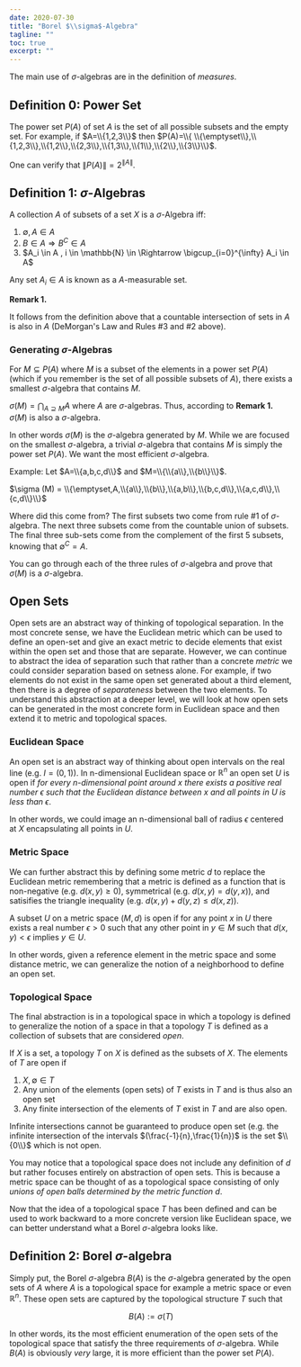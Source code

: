 ```yaml
---
date: 2020-07-30
title: "Borel $\\sigma$-Algebra"
tagline: ""
toc: true
excerpt: ""
---
```


The main use of $\sigma$-algebras are in the definition of *measures*.

## Definition 0: Power Set

The power set $P(A)$ of set $A$ is the set of all possible subsets and the empty set. For example, if $A=\\{1,2,3\\}$ then $P(A)=\\{ \\{\emptyset\\},\\{1,2,3\\},\\{1,2\\},\\{2,3\\},\\{1,3\\},\\{1\\},\\{2\\},\\{3\\}\\}$.

One can verify that $\|P(A)\| = 2^{\|A\|}$.

## Definition 1: $\sigma$-Algebras

A collection $A$ of subsets of a set $X$ is a $\sigma$-Algebra iff:
  1. $\emptyset,A \in A$
  2. $B \in A \Rightarrow B^C \in A$
  3. $A_i \in A , i \in \mathbb{N} \in  \Rightarrow \bigcup_{i=0}^{\infty} A_i \in A$

Any set $A_i \in A$ is known as a $A$-measurable set.

**Remark 1.**

It follows from the definition above that a countable intersection of sets in $A$ is also in $A$ (DeMorgan's Law and Rules #3 and #2 above).

### Generating $\sigma$-Algebras

For $M \subseteq P(A)$ where $M$ is a subset of the elements in a power set $P(A)$ (which if you remember is the set of all possible subsets of $A$), there exists a smallest $\sigma$-algebra that contains $M$.

$\sigma (M) = \bigcap_{A \supseteq M}A$ where $A$ are $\sigma$-algebras. Thus, according to **Remark 1.** $\sigma (M)$ is also a $\sigma$-algebra.

In other words $\sigma (M)$ is the $\sigma$-algebra generated by $M$. While we are focused on the smallest $\sigma$-algebra, a trivial $\sigma$-algebra that contains $M$ is simply the power set $P(A)$. We want the most efficient $\sigma$-algebra.

Example: Let $A=\\{a,b,c,d\\}$ and $M=\\{\\{a\\},\\{b\\}\\}$.

$\sigma (M) = \\{\emptyset,A,\\{a\\},\\{b\\},\\{a,b\\},\\{b,c,d\\},\\{a,c,d\\},\\{c,d\\}\\}$

Where did this come from? The first subsets two come from rule #1 of $\sigma$-algebra. The next three subsets come from the countable union of subsets. The final three sub-sets come from the complement of the first 5 subsets, knowing that $\emptyset^C=A$.

You can go through each of the three rules of $\sigma$-algebra and prove that $\sigma (M)$ is a $\sigma$-algebra.

## Open Sets
Open sets are an abstract way of thinking of topological separation. In the most concrete sense, we have the Euclidean metric which can be used to define an open-set and give an exact metric to decide elements that exist within the open set and those that are separate. However, we can continue to abstract the idea of separation such that rather than a concrete *metric* we could consider separation based on setness alone. For example, if two elements do not exist in the same open set generated about a third element, then there is a degree of *separateness* between the two elements. To understand this abstraction at a deeper level, we will look at how open sets can be generated in the most concrete form in Euclidean space and then extend it to metric and topological spaces.

### Euclidean Space
An open set is an abstract way of thinking about open intervals on the real line (e.g. $I=(0,1)$). In n-dimensional Euclidean space or $\mathbb{R}^n$ an open set $U$ is open if *for every n-dimensional point around $x$ there exists a positive real number $\epsilon$ such that the Euclidean distance between $x$ and all points in $U$ is less than $\epsilon$*. 

In other words, we could image an n-dimensional ball of radius $\epsilon$ centered at $X$ encapsulating all points in $U$.

### Metric Space
We can further abstract this by defining some metric $d$ to replace the Euclidean metric remembering that a metric is defined as a function that is non-negative (e.g. $d(x,y)\geq0$), symmetrical (e.g. $d(x,y)=d(y,x)$), and satisifies the triangle inequality (e.g. $d(x,y)+d(y,z) \leq d(x,z)$).

A subset $U$ on a metric space $(M,d)$ is open if for any point $x$ in $U$ there exists a real number $\epsilon >0$ such that any other point in $y \in M$ such that $d(x,y) < \epsilon$ implies $y \in U$.

In other words, given a reference element in the metric space and some distance metric, we can generalize the notion of a neighborhood to define an open set.

### Topological Space

The final abstraction is in a topological space in which a topology is defined to generalize the notion of a space in that a topology $T$ is defined as a collection of subsets that are considered *open*.

If $X$ is a set, a topology $T$ on $X$ is defined as the subsets of $X$. The elements of $T$ are open if
1. $X,\emptyset \in T$
2. Any union of the elements (open sets) of $T$ exists in $T$ and is thus also an open set
3. Any finite intersection of the elements of $T$ exist in $T$ and are also open.

Infinite intersections cannot be guaranteed to produce open set (e.g. the infinite intersection of the intervals $(\frac{-1}{n},\frac{1}{n})$ is the set $\\{0\\}$ which is not open.

You may notice that a topological space does not include any definition of $d$ but rather focuses entirely on abstraction of open sets. This is because a metric space can be thought of as a topological space consisting of only *unions of open balls determined by the metric function $d$*.

Now that the idea of a topological space $T$ has been defined and can be used to work backward to a more concrete version like Euclidean space, we can better understand what a Borel $\sigma$-algebra looks like.

## Definition 2: Borel $\sigma$-algebra

Simply put, the Borel $\sigma$-algebra $B(A)$ is the $\sigma$-algebra generated by the open sets of $A$ where $A$ is a topological space for example a metric space or even $\mathbb{R}^n$. These open sets are captured by the topological structure $T$ such that

$$
  B(A) := \sigma (T)
$$

In other words, its the most efficient enumeration of the open sets of the topological space that satisfy the three requirements of $\sigma$-algebra. While $B(A)$ is obviously *very* large, it is more efficient than the power set $P(A)$.
